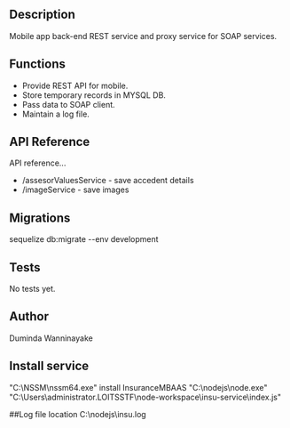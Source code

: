 ## Description

Mobile app back-end REST service and proxy service for SOAP services.

## Functions

* Provide REST API for mobile.
* Store temporary records in MYSQL DB.
* Pass data to SOAP client.
* Maintain a log file.

## API Reference

API reference...

* /assesorValuesService - save accedent details 
* /imageService - save images  

## Migrations

sequelize db:migrate --env development

## Tests

No tests yet.

## Author

Duminda Wanninayake

## Install service

"C:\NSSM\nssm64.exe" install InsuranceMBAAS "C:\nodejs\node.exe" \"C:\Users\administrator.LOITSSTF\node-workspace\insu-service\index.js\"

##Log file location
C:\nodejs\insu.log
